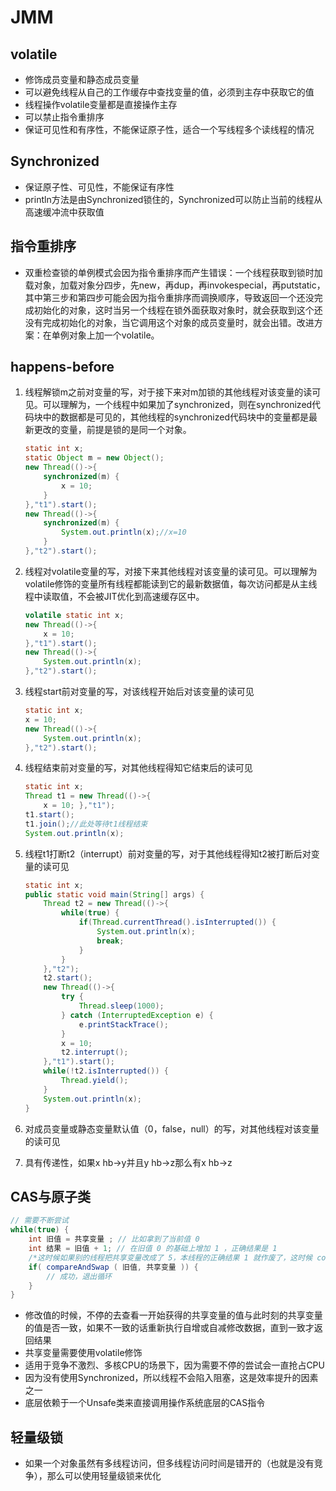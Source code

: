 # JMM

## volatile

- 修饰成员变量和静态成员变量
- 可以避免线程从自己的工作缓存中查找变量的值，必须到主存中获取它的值
- 线程操作volatile变量都是直接操作主存
- 可以禁止指令重排序
- 保证可见性和有序性，不能保证原子性，适合一个写线程多个读线程的情况

## Synchronized

- 保证原子性、可见性，不能保证有序性
- println方法是由Synchronized锁住的，Synchronized可以防止当前的线程从高速缓冲流中获取值

## 指令重排序

- 双重检查锁的单例模式会因为指令重排序而产生错误：一个线程获取到锁时加载对象，加载对象分四步，先new，再dup，再invokespecial，再putstatic，其中第三步和第四步可能会因为指令重排序而调换顺序，导致返回一个还没完成初始化的对象，这时当另一个线程在锁外面获取对象时，就会获取到这个还没有完成初始化的对象，当它调用这个对象的成员变量时，就会出错。改进方案：在单例对象上加一个volatile。

## happens-before

1. 线程解锁m之前对变量的写，对于接下来对m加锁的其他线程对该变量的读可见。可以理解为，一个线程中如果加了synchronized，则在synchronized代码块中的数据都是可见的，其他线程的synchronized代码块中的变量都是最新更改的变量，前提是锁的是同一个对象。

   ```java
   static int x;
   static Object m = new Object();
   new Thread(()->{ 
       synchronized(m) {
           x = 10; 
       } 
   },"t1").start();
   new Thread(()->{ 
       synchronized(m) {
           System.out.println(x);//x=10
       }
   },"t2").start();
   ```

2. 线程对volatile变量的写，对接下来其他线程对该变量的读可见。可以理解为volatile修饰的变量所有线程都能读到它的最新数据值，每次访问都是从主线程中读取值，不会被JIT优化到高速缓存区中。

   ```java
   volatile static int x;
   new Thread(()->{
       x = 10; 
   },"t1").start(); 
   new Thread(()->{ 
       System.out.println(x); 
   },"t2").start();
   ```

3. 线程start前对变量的写，对该线程开始后对该变量的读可见

   ```java
   static int x; 
   x = 10;
   new Thread(()->{
       System.out.println(x); 
   },"t2").start();
   ```

4. 线程结束前对变量的写，对其他线程得知它结束后的读可见

   ```java
   static int x;
   Thread t1 = new Thread(()->{ 
       x = 10; },"t1");
   t1.start(); 
   t1.join();//此处等待t1线程结束
   System.out.println(x);
   ```

5. 线程t1打断t2（interrupt）前对变量的写，对于其他线程得知t2被打断后对变量的读可见

   ```java
   static int x; 
   public static void main(String[] args) {
       Thread t2 = new Thread(()->{ 
           while(true) { 
               if(Thread.currentThread().isInterrupted()) { 
                   System.out.println(x);
                   break;
               }
           }
       },"t2");
       t2.start();
       new Thread(()->{ 
           try {
               Thread.sleep(1000); 
           } catch (InterruptedException e) {
               e.printStackTrace();
           }
           x = 10; 
           t2.interrupt();
       },"t1").start();
       while(!t2.isInterrupted()) {
           Thread.yield();
       }
       System.out.println(x);   
   }
   ```

6. 对成员变量或静态变量默认值（0，false，null）的写，对其他线程对该变量的读可见

7. 具有传递性，如果x hb->y并且y hb->z那么有x hb->z

## CAS与原子类

```java
// 需要不断尝试 
while(true) { 
    int 旧值 = 共享变量 ; // 比如拿到了当前值 0 
    int 结果 = 旧值 + 1; // 在旧值 0 的基础上增加 1 ，正确结果是 1 
    /*这时候如果别的线程把共享变量改成了 5，本线程的正确结果 1 就作废了，这时候 compareAndSwap 返回 false，重新尝试，直到： compareAndSwap 返回 true，表示我本线程做修改的同时，别的线程没有干扰 */
    if( compareAndSwap ( 旧值, 共享变量 )) {
        // 成功，退出循环 
    }
}
```

- 修改值的时候，不停的去查看一开始获得的共享变量的值与此时刻的共享变量的值是否一致，如果不一致的话重新执行自增或自减修改数据，直到一致才返回结果
- 共享变量需要使用volatile修饰
- 适用于竞争不激烈、多核CPU的场景下，因为需要不停的尝试会一直抢占CPU
- 因为没有使用Synchronized，所以线程不会陷入阻塞，这是效率提升的因素之一
- 底层依赖于一个Unsafe类来直接调用操作系统底层的CAS指令

## 轻量级锁

- 如果一个对象虽然有多线程访问，但多线程访问时间是错开的（也就是没有竞争），那么可以使用轻量级锁来优化
